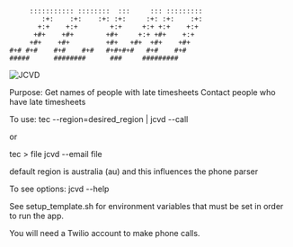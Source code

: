 ```
     ::::::::::: ::::::::  :::     ::: ::::::::: 
        :+:    :+:    :+: :+:     :+: :+:    :+: 
       +:+    +:+        +:+     +:+ +:+    +:+  
      +#+    +#+        +#+     +:+ +#+    +:+   
     +#+    +#+         +#+   +#+  +#+    +#+    
#+# #+#    #+#    #+#   #+#+#+#   #+#    #+#     
#####      ########      ###     #########
```
![JCVD](https://github.com/samfoo/jcvd/raw/master/jcvd.jpg)

Purpose:
Get names of people with late timesheets
Contact people who have late timesheets

To use:
tec --region=desired_region | jcvd --call

or

tec > file
jcvd --email file

default region is australia (au) and this influences the phone parser

To see options:
jcvd --help

See setup_template.sh for environment variables that must be set in order to run the app. 

You will need a Twilio account to make phone calls.
